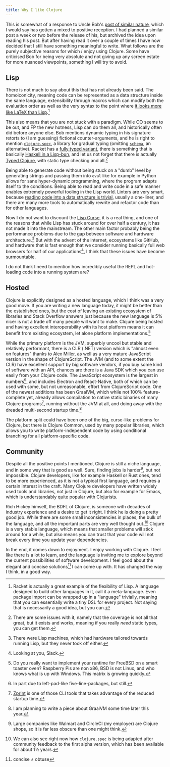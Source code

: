 ```yaml
---
title: Why I like Clojure
---
```


This is somewhat of a response to Uncle Bob's [post of similar nature][bob],
which I would say has gotten a mixed to positive reception. I had planned a
similar post a week or two before the release of his, but archived the idea
upon reading his post. But after having read it over a couple of times I have
now decided that I still have something meaningful to write. What follows are
the purely subjective reasons for which _I_ enjoy using Clojure. Some have
criticised Bob for being very absolute and not giving up any screen estate for
more nuanced viewpoints, something I will try to avoid.

[bob]: http://blog.cleancoder.com/uncle-bob/2019/08/22/WhyClojure.html

## Lisp

There is not much to say about this that has not already been said. The
homoiconicity, meaning code can be represented as a data structure inside the
same language, extensibility through macros which can modify both the
evaluation order as well as the very syntax to the point where [it looks more
like LaTeX than Lisp][scribble].[^racket]

[^racket]: Racket is actually a great example of the flexibility of Lisp. A
    language designed to build other languages in it, call it a
    meta-language. Even package import can be wrapped up in a "language"
    trivially, meaning that you can essentially write a tiny DSL for every
    project. Not saying that is necessarily a good idea, but you can.

[scribble]: https://docs.racket-lang.org/scribble/getting-started.html

This also means that you are not stuck with a paradigm. While OO seems to be
out, and FP the new hotness, Lisp can do them all, and historically often did
before anyone else. Bob mentions dynamic typing in his signature retorts to (I
am guessing) fictional counter-arguments, and he is right to mention
[`clojure.spec`][spec], a library for gradual typing (omitting
[`schema`][schema], an alternative). Racket has a [fully typed
variant][tracket], there is something that is basically [Haskell in a
Lisp-bun][shen], and let us not forget that there is actually [Typed
Clojure][typed], with static type checking and all.[^typed]

[^typed]: There are some issues with it, namely that the coverage is not all
    that great, but it exists and works, meaning if you really _need_ static
    types, you can get them.

[spec]: https://clojure.org/guides/spec
[schema]: https://github.com/plumatic/schema
[tracket]: https://docs.racket-lang.org/ts-guide/quick.html
[shen]: https://shen-language.github.io
[typed]: https://github.com/clojure/core.typed

Being able to generate code without being stuck on a "dumb" level by generating
strings and passing them into `eval` like for example in Python allows for sane
hyper-dynamic programming, where the program adapts itself to the conditions.
Being able to read and write code in a safe manner enables extremely powerful
tooling in the Lisp world.  Linters are very smart, because [reading code into
a data structure is trivial][rewrite], usually a one-liner, and there are many
more tools to automatically rewrite and refactor code than for other languages.

[rewrite]: https://github.com/xsc/rewrite-clj

Now I do not want to discount the [Lisp Curse][curse], it is a real thing, and
one of the reasons that while Lisp has stuck around for over half a century, it
has not made it into the mainstream. The other main factor probably being the
performance problems due to the gap between software and hardware
architecture.[^lispmachine] But with the advent of the internet, ecosystems
like GitHub, and hardware that is fast enough that we consider running
basically full web browsers for half of our applications[^slack], I think that
these issues have become surmountable.

[^lispmachine]: There were Lisp machines, which had hardware tailored towards
    running Lisp, but they never took off either.
    
[^slack]: Looking at you, Slack.

[curse]: http://winestockwebdesign.com/Essays/Lisp_Curse.html

I do not think I need to mention how incredibly useful the REPL and hot-loading
code into a running system are?

## Hosted

Clojure is explicitly designed as a hosted language, which I think was a very
good move. If you are writing a new language today, it might be better than the
established ones, but the cost of leaving an existing ecosystem of libraries
and Stack Overflow answers just because the new language is 5% nicer is not a
trade off many people will want to make. Clojure being hosted and having
excellent interoperability with its host platform means it can benefit from
existing ecosystem, let alone platform implementations.[^platforms]

[^platforms]: Do you really want to implement your runtime for FreeBSD on a
    smart toaster oven? Raspberry Pis are non x86, BSD is not Linux, and who
    knows what is up with Windows. This matrix is growing quickly.

While the primary platform is the JVM, superbly uncool but stable and
relatively performant, there is a CLR (.NET) version which is "almost even on
features" thanks to Alex Miller, as well as a very mature JavaScript version in
the shape of ClojureScript. The JVM (and to some extent the CLR) have excellent
support by big software vendors, if you buy some kind of software with an API,
chances are there is a Java SDK which you can use easily from your Clojure
code. The JavaScript ecosystem is the largest in numbers[^leftpad], and
includes Electron and React-Native, both of which can be used with some, but
not unreasonable, effort from ClojureScript code. One of the newest additions
has been GraalVM, which while not 100% feature-complete yet, already allows
compilation to native static binaries of many Clojure programs[^zprint],
running without the JVM at all, and doing away with the dreaded multi-second
startup time.[^graal]

[^leftpad]: In part due to left-pad-like five-line-packages, but still.

[^zprint]: [Zprint][zprint] is one of those CLI tools that takes advantage of
    the reduced startup time.

[^graal]: I am planning to write a piece about GraalVM some time later this
    year.
    
[zprint]: https://github.com/kkinnear/zprint

The platform split could have been one of the big, curse-like problems for
Clojure, but there is Clojure Common, used by many popular libraries, which
allows you to write platform-independent code by using conditional branching
for all platform-specific code.

## Community

Despite all the positive points I mentioned, Clojure is still a niche language,
and in some way that is good as well. Sure, finding jobs is harder[^circle],
but not impossible. Clojure developers, like for example Haskell or Rust ones,
tend to be more experienced, as it is not a typical first language, and
requires a certain interest in the craft. Many Clojure developers have written
widely used tools and libraries, not just in Clojure, but also for example for
Emacs, which is understandably quite popular with Clojurists.

[^circle]: Large companies like Walmart and CircleCI (my employer) are Clojure
    shops, so it is far less obscure than one might think.

Rich Hickey himself, the BDFL of Clojure, is someone with decades of industry
experience and a desire to get it right. I think he is doing a pretty good
job. While there are some small inconsistencies in places, the bulk of the
language, and all the important parts are very well thought out.[^spec2]
Clojure is a very stable language, which means that smaller problems will stick
around for a while, but also means you can trust that your code will not break
every time you update your dependencies.

[^spec2]: We can also see right now how `clojure.spec` is being adapted after
    community feedback to the first alpha version, which has been available for
    about 1½ years.
    
In the end, it comes down to enjoyment. I enjoy working with Clojure. I feel
like there is a lot to learn, and the language is inviting me to explore beyond
the current possibilities of software development. I feel good about the
elegant and concise solutions[^concise] I can come up with. It has changed the
way I think, in a good way.

[^concise]: concise ≠ obtuse
